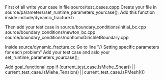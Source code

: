 First of all write your case in file source/test_cases.cppp
Create your file in source/parameters/set_runtime_parameters_yourcase();
Add this function inside
include/dynamic_fracture.h

Then add your test case in 
source/boundary_conditions/initial_bc.cpp
source/boundary_conditions/newton_bc.cpp
source/boundary_conditions/nonhomoDirichletBoundary.cpp

Inside source/dynamic_fracture.cc
Go to line 
"// Setting specific parameters for each problem"
Add your test case and aslo your 
set_runtime_parameters_yourcase();

Add goal_functional.cpp
if (current_test_case.IsMiehe_Shear()  || 
       current_test_case.IsMiehe_Tension()
       || current_test_case.IsPMesh1())
